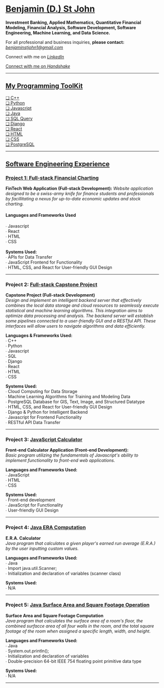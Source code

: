# <a href="https://github.com/sanctusjack">Benjamin (D.) St John</a>
<b>Investment Banking, Applied Mathematics, Quantitative Financial Modeling, Financial Analysis, Software Development, Software Engineering, Machine Learning, and Data Science.</b> <br>

<p1>For all professional and business inquiries, <b>please contact:</b> <i>benjaminstjohn1@gmail.com</i></p1> <br>

<p1>Connect with me on <a href="https://www.linkedin.com/in/benjamin-st-john-353a85278/"><i>LinkedIn</i></p1> <br>

<p1>Connect with me on <a href="https://uwm.joinhandshake.com/stu/users/50904620"><i>Handshake</i></p1> <br>

<hr>

<h2>My Programming ToolKit</h2>
    ❏ C++ <br>
    ❏ Python <br>
    ❏ Javascript <br>
    ❏ Java  <br>
    ❏ SQL Query <br>
    ❏ Django <br>
    ❏ React <br>
    ❏ HTML <br> 
    ❏ CSS <br>
    ❏ PostgreSQL 
    
<hr>

## Software Engineering Experience
### Project 1: <a href="https://github.com/sanctusjack/Project-1-Financial-Charting-News-Application"> Full-stack Financial Charting</a>
<b>FinTech Web Application (Full-stack Development):</b> 
<i>Website application designed to be a swiss-army knife for finance students and professionals by facillitating a nexus for up-to-date economic updates and stock charting.</i>

<h4>Languages and Frameworks Used</h4>
    ∙ Javascript <br>
    ∙ React <br>
    ∙ HTML <br>
    ∙ CSS <br>
 <br>
  <b>Systems Used:</b> <br>
    ∙ APIs for Data Transfer <br>
    ∙ JavaScript Frontend for Functionality <br>
    ∙ HTML, CSS, and React for User-friendly GUI Design 

<hr>

### Project 2: <a href="https://github.com/sanctusjack/Project-2-Algo-Data-ML">Full-stack Capstone Project</a>
<b>Capstone Project (Full-stack Development)</b> <br>
 <i>Design and implement an intelligent backend server that effectively combines the local data storage and cloud resources to seamlessly execute statistical and machine learning algorithms. This integration aims to optimize data processing and analysis. The backend server will establish some pipelines connected to a user-friendly GUI and a RESTful API. These interfaces will allow users to navigate algorithms and data efficiently.</i>

 <b>Languages & Frameworks Used:</b> <br>
  ∙ C++ <br>
  ∙ Python <br>
  ∙ Javascript <br>
  ∙ SQL <br>
  ∙ Django <br>
  ∙ React <br>
  ∙ HTML <br>
  ∙ CSS 

  <b>Systems Used:</b> <br>
    ∙ Cloud Computing for Data Storage <br>
    ∙ Machine Learning Algorithms for Training and Modeling Data <br>
    ∙ PostgreSQL Database for GIS, Text, Image, and Structured Datatype <br>
    ∙ HTML, CSS, and React for User-friendly GUI Design <br>
    ∙ Django & Python for Intelligent Backend <br>
    ∙ Javascript for Frontend Functionality <br>
    ∙ RESTful API Data Transfer

<hr>

### Project 3: <a href="https://github.com/sanctusjack/Project-3-JavaScript-Calculator">JavaScript Calculator</a>
<b>Front-end Calculator Application (Front-end Development):</b> <br>
<i>Basic program utilizing the fundamentals of Javascript's ability to implement functionality to front-end web applications.</i>

<b>Languages and Frameworks Used:</b> <br>
  ∙ JavaScript <br>
  ∙ HTML <br>
  ∙ CSS

  <b>Systems Used:</b> <br>
    ∙ Front-end development <br>
    ∙ JavaScript for Functionality <br>
    ∙ User-friendly GUI Design 
    
<hr>

### Project 4: <a href="https://github.com/sanctusjack/Project-4-ERA-Calculator">Java ERA Computation</a>
<b>E.R.A. Calculator</b> <br>
<i>Java program that calculates a given player's earned run average (E.R.A.) by the user inputting custom values.</i>

<b>Languages and Frameworks Used:</b> <br>
  ∙ Java <br>
  ∙ Import java.util.Scanner; <br>
  ∙ Initialization and declaration of variables (scanner class) 

  <b>Systems Used:</b> <br>
    ∙ N/A
    
<hr>

### Project 5: <a href="https://github.com/sanctusjack/Project-5-Area-Square-Footage">Java Surface Area and Square Footage Operation</a>
<b>Surface Area and Square Footage Computation</b> <br>
<i>Java program that calculates the surface area of a room's floor, the combined surfacce area of all four walls in the room, and the total square footage of the room when assigned a specific length, width, and height.</i>

<b>Languages and Frameworks Used:</b> <br>
  ∙ Java <br>
  ∙ System.out.println(); <br>
  ∙ Initialization and declaration of variables <br>
  ∙ Double-precision 64-bit IEEE 754 floating point primitive data type

  <b>Systems Used:</b> <br>
    ∙ N/A
    
<hr>
